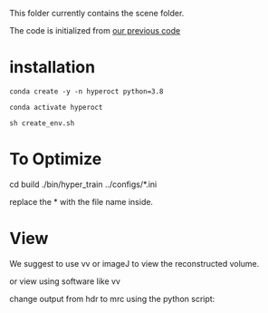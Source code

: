 This folder currently contains the scene folder.

The code is initialized from [our previous code](https://github.com/darglein/NeAT)
# installation

`conda create -y -n hyperoct python=3.8`

`conda activate hyperoct`

`sh create_env.sh`



# To Optimize

cd build
./bin/hyper_train ../configs/*.ini

replace the * with the file name inside.




# View

We suggest to use vv or imageJ to view the reconstructed volume.

or view using software like vv

change output from hdr to mrc using the python script: 
